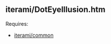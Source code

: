 iterami/DotEyeIllusion.htm
--------------------------

Requires:
* [iterami/common](https://github.com/iterami/common)
